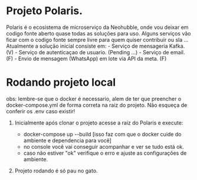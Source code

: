 # Projeto Polaris.

Polaris é o ecosistema de microserviço da Neohubble, onde vou deixar em codigo fonte aberto quase todas as soluções para uso.
Alguns serviços vão ficar com o codigo fonte sempre livre para quem quiser contribuir ou sla ...
Atualmente a solução inicial consiste em:
    - Serviço de mensageria Kafka. (V)
    - Serviço de autenticaçao de usuario. (Pending ...)
    - Serviço de email. (F)
    - Envio de mensagem (WhatsApp) em lote via API da meta. (F)


# Rodando projeto local

obs: lembre-se que o docker é necessario, alem de ter que preencher o docker-compose.yml de forma correta na raiz do projeto. 
Não esqueça de conferir os .env caso existir!

1. Inicialmente após clonar o projeto acesse a raiz do Polaris e execute: 
    - docker-compose up --build
    [isso faz com que o docker cuide do ambiente e dependencia para você]
    - no console você vai conseguir acompanhar e ver se tudo está ok. 
    - caso não estiver "ok" verifique o erro e ajuste as configurações de ambiente.

2. Projeto rodando é só pau no gato.